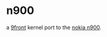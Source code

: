 # n900

a [9front][1] kernel port to the [nokia n900][2].

[1]: http://9front.org
[2]: https://en.wikipedia.org/wiki/Nokia_N900
